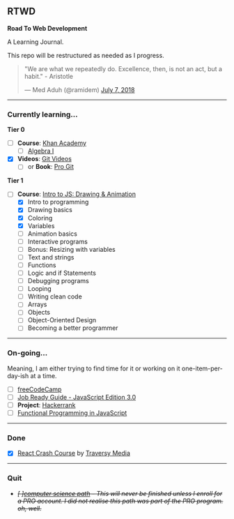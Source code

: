 ## RTWD

**Road To Web Development**

A Learning Journal.

This repo will be restructured as needed as I progress.

<blockquote class="twitter-tweet"><p lang="en" dir="ltr">&quot;We are what we repeatedly do. Excellence, then, is not an act, but a habit.&quot; - Aristotle</p>&mdash; Med Aduh (@ramidem) <a href="https://twitter.com/ramidem/status/1015487865944330240?ref_src=twsrc%5Etfw">July 7, 2018</a></blockquote>

---

### Currently learning...

**Tier 0**

- [ ] **Course**: [Khan Academy](https://www.khanacademy.org/)
  - [ ] [Algebra I](https://www.khanacademy.org/math/algebra)
- [x] **Videos**: [Git Videos](https://git-scm.com/videos)
  - [ ] or **Book**: [Pro Git](https://git-scm.com/book/en/v2)

**Tier 1**

- [ ] **Course**: [Intro to JS: Drawing & Animation](https://www.khanacademy.org/computing/computer-programming/programming)
  - [x] Intro to programming
  - [x] Drawing basics
  - [x] Coloring
  - [x] Variables
  - [ ] Animation basics
  - [ ] Interactive programs
  - [ ] Bonus: Resizing with variables
  - [ ] Text and strings
  - [ ] Functions
  - [ ] Logic and if Statements
  - [ ] Debugging programs
  - [ ] Looping
  - [ ] Writing clean code
  - [ ] Arrays
  - [ ] Objects
  - [ ] Object-Oriented Design
  - [ ] Becoming a better programmer

---

### On-going...

Meaning, I am either trying to find time for it or working on it one-item-per-day-ish at a time.

- [ ] [freeCodeCamp](https://github.com/ramidem/freeCodeCamp)
- [ ] [Job Ready Guide - JavaScript Edition 3.0](https://github.com/ramidem/RTWD/blob/master/JavaScript/job-ready-3/)
- [ ] **Project**: [Hackerrank](https://www.hackerrank.com/)
- [ ] [Functional Programming in JavaScript](https://github.com/ramidem/RTWD/blob/master/JavaScript/FunctionalProgramming/funfunfunction/)

---

### Done

- [x] [React Crash Course](https://github.com/ramidem/RTWD/blob/master/JavaScript/React/TraversyMedia/react-crash-coursee/) by [Traversy Media](https://www.youtube.com/channel/UC29ju8bIPH5as8OGnQzwJyA)

---

### Quit

- _<s>[ ][computer science path](https://github.com/ramidem/RDWD/blob/master/Python/Codecademy/CS_Path/CS_Path.md) - This will never be finished unless I enroll for a PRO account. I did not realise this path was part of the PRO program. oh, well.</s>_
